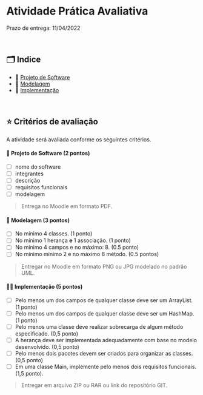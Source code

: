 # Atividade Prática Avaliativa

Prazo de entrega: 11/04/2022

<br/>

## 🗂 Indice 

- 📄 [Projeto de Software](projeto_software.pdf)
- 🎨 [Modelagem](model.png)
- 🚀 [Implementação](cronopedia)

<br/>

## ⭐ Critérios de avaliação 

A atividade será avaliada conforme os seguintes critérios.

#### 📄 Projeto de Software (2 pontos)
- [ ] nome do software 
- [ ] integrantes 
- [ ] descrição 
- [ ] requisitos funcionais 
- [ ] modelagem

> Entrega no Moodle em formato PDF.

#### 🎨 Modelagem (3 pontos)
- [ ] No mínimo 4 classes. (1 ponto)
- [ ] No mínimo 1 herança **e** 1 associação. (1 ponto)
- [ ] No mínimo 4 campos e no máximo: 8. (0.5 ponto)
- [ ] No minimo mínimo 2 e no máximo 8 método. (0.5 pontos) 

 >  Entregar no Moodle em formato PNG ou JPG modelado no padrão UML.

#### 👩‍💻 Implementação (5 pontos)
- [ ] Pelo menos um dos campos de qualquer classe deve ser um ArrayList. (1 ponto)
- [ ] Pelo menos um dos campos de qualquer classe deve ser um HashMap. (1 ponto)
- [ ] Pelo menos uma classe deve realizar sobrecarga de algum método especificado. (0,5 ponto)
- [ ] A herança deve ser implementada adequadamente com base no modelo desenvolvido. (0,5 ponto)
- [ ] Pelo menos dois pacotes devem ser criados para organizar as classes. (0,5 ponto)
- [ ] Em uma classe Main, implemente pelo menos dois requisitos funcionais. (1,5 ponto).

> Entregar em arquivo ZIP ou RAR ou link do repositório GIT.
